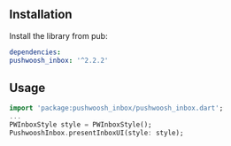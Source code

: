 ## Installation

Install the library from pub:

```yaml
dependencies:
pushwoosh_inbox: '^2.2.2'
```

## Usage
```dart
import 'package:pushwoosh_inbox/pushwoosh_inbox.dart';
...
PWInboxStyle style = PWInboxStyle();
PushwooshInbox.presentInboxUI(style: style);
```
